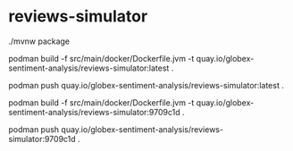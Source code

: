 # reviews-simulator
./mvnw package

podman build -f src/main/docker/Dockerfile.jvm -t quay.io/globex-sentiment-analysis/reviews-simulator:latest .

podman push quay.io/globex-sentiment-analysis/reviews-simulator:latest .

podman build -f src/main/docker/Dockerfile.jvm -t quay.io/globex-sentiment-analysis/reviews-simulator:9709c1d .

podman push quay.io/globex-sentiment-analysis/reviews-simulator:9709c1d .